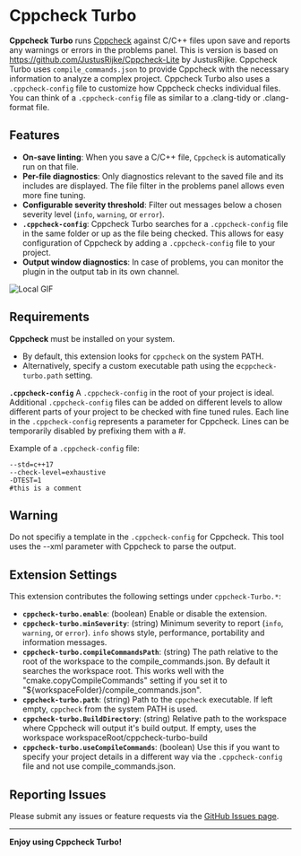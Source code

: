 # Cppcheck Turbo

**Cppcheck Turbo** runs [Cppcheck](https://cppcheck.sourceforge.net/) against C/C++ files upon save and reports any warnings or errors in the problems panel. This is version is based on https://github.com/JustusRijke/Cppcheck-Lite by JustusRijke. Cppcheck Turbo uses `compile_commands.json` to provide Cppcheck with the necessary information to analyze a complex project. Cppcheck Turbo also uses a `.cppcheck-config` file to customize how Cppcheck checks individual files. You can think of a `.cppcheck-config` file as similar to a .clang-tidy or .clang-format file.

## Features

- **On-save linting**: When you save a C/C++ file, `Cppcheck` is automatically run on that file.
- **Per-file diagnostics**: Only diagnostics relevant to the saved file and its includes are displayed. The file filter in the problems panel allows even more fine tuning. 
- **Configurable severity threshold**: Filter out messages below a chosen severity level (`info`, `warning`, or `error`).
- **`.cppcheck-config`**: Cppcheck Turbo searches for a `.cppcheck-config` file in the same folder or up as the file being checked. This allows for easy configuration of Cppcheck by adding a `.cppcheck-config` file to your project.
- **Output window diagnostics**: In case of problems, you can monitor the plugin in the output tab in its own channel. 

![Local GIF](https://github.com/EmielEstievenart/Cppcheck-Turbo/blob/main/images/howTo.gif?raw=true)

## Requirements

 **Cppcheck** must be installed on your system.  
  - By default, this extension looks for `cppcheck` on the system PATH.
  - Alternatively, specify a custom executable path using the e`cppcheck-turbo.path` setting.

 **`.cppcheck-config`**
A `.cppcheck-config` in the root of your project is ideal. Additional `.cppcheck-config` files can be added on different levels to allow different parts of your project to be checked with fine tuned rules.  Each line in the `.cppcheck-config` represents a parameter for Cppcheck. Lines can be temporarily disabled by prefixing them with a #. 

Example of a `.cppcheck-config` file: 
```
--std=c++17
--check-level=exhaustive
-DTEST=1
#this is a comment
```
## Warning 
Do not specifiy a template in the `.cppcheck-config` for Cppcheck. This tool uses the --xml parameter with Cppcheck to parse the output. 

## Extension Settings

This extension contributes the following settings under `cppcheck-Turbo.*`:

- **`cppcheck-turbo.enable`**: (boolean) Enable or disable the extension.  
- **`cppcheck-turbo.minSeverity`**: (string) Minimum severity to report (`info`, `warning`, or `error`).  `info` shows style, performance, portability and information messages.
- **`cppcheck-turbo.compileCommandsPath`**: (string) The path relative to the root of the workspace to the compile_commands.json. By default it searches the workspace root. This works well with the "cmake.copyCompileCommands" setting if you set it to "${workspaceFolder}/compile_commands.json".
- **`cppcheck-turbo.path`**: (string) Path to the `cppcheck` executable. If left empty, `cppcheck` from the system PATH is used.
- **`cppcheck-turbo.BuildDirectory`**: (string) Relative path to the workspace where Cppcheck will output it's build output. If empty, uses the workspace workspaceRoot/cppcheck-turbo-build
- **`cppcheck-turbo.useCompileCommands`**: (boolean) Use this if you want to specify your project details in a different way via the `.cppcheck-config` file and not use compile_commands.json. 

## Reporting Issues
Please submit any issues or feature requests via the [GitHub Issues page](https://github.com/EmielEstievenart/Cppcheck-Turbo/issues).

---

**Enjoy using Cppcheck Turbo!**
